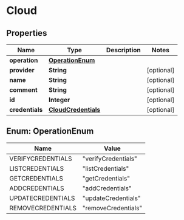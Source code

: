 

# Cloud


## Properties

| Name | Type | Description | Notes |
|------------ | ------------- | ------------- | -------------|
|**operation** | [**OperationEnum**](#OperationEnum) |  |  |
|**provider** | **String** |  |  [optional] |
|**name** | **String** |  |  [optional] |
|**comment** | **String** |  |  [optional] |
|**id** | **Integer** |  |  [optional] |
|**credentials** | [**CloudCredentials**](CloudCredentials.md) |  |  [optional] |



## Enum: OperationEnum

| Name | Value |
|---- | -----|
| VERIFYCREDENTIALS | &quot;verifyCredentials&quot; |
| LISTCREDENTIALS | &quot;listCredentials&quot; |
| GETCREDENTIALS | &quot;getCredentials&quot; |
| ADDCREDENTIALS | &quot;addCredentials&quot; |
| UPDATECREDENTIALS | &quot;updateCredentials&quot; |
| REMOVECREDENTIALS | &quot;removeCredentials&quot; |



